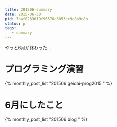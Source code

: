 ```yaml
---
title: 201506-summary
date: 2015-06-30
pid: 7baf02630f9f96570c3053cc9c8b9c8b
status: p
tags:
   - summary
---
```


やっと6月が終わった…

# プログラミング演習
{% monthly_post_list "201506 geidai-prog2015 " %}

# 6月にしたこと
{% monthly_post_list "201506 blog " %}
